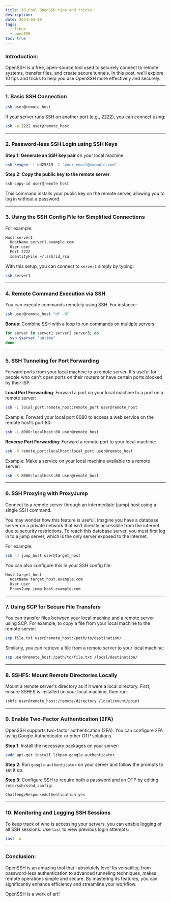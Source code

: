 ```yaml
---
title: 10 Cool OpenSSH tips and tricks
description: 
date: 2024-04-10
tags:
  - linux
  - openSSH
toc: true
---
```

### Introduction:
OpenSSH is a free, open-source tool used to securely connect to remote systems, transfer files, and create secure tunnels. In this post, we'll explore 10 tips and tricks to help you use OpenSSH more effectively and securely.

---

### 1. **Basic SSH Connection**

```bash
ssh user@remote_host
```
If your server runs SSH on another port (e.g., 2222), you can connect using:

```bash
ssh -p 2222 user@remote_host
```

---

### 2. **Password-less SSH Login using SSH Keys**

**Step 1: Generate an SSH key pair** on your local machine:
  ```bash
  ssh-keygen -t ed25519 -C "your_email@example.com"
  ```
**Step 2: Copy the public key to the remote server**:
  ```bash
  ssh-copy-id user@remote_host
  ```
  This command installs your public key on the remote server, allowing you to log in without a password.

---

### 3. **Using the SSH Config File for Simplified Connections**

For example:
```bash
Host server1
  HostName server1.example.com
  User user
  Port 2222
  IdentityFile ~/.ssh/id_rsa
```

With this setup, you can connect to `server1` simply by typing:
```bash
ssh server1
```

---

### 4. **Remote Command Execution via SSH**
You can execute commands remotely using SSH. For instance:

```bash
ssh user@remote_host "df -h"
```

**Bonus**: Combine SSH with a loop to run commands on multiple servers:
```bash
for server in server1 server2 server3; do
  ssh $server "uptime"
done
```

---

### 5. **SSH Tunneling for Port Forwarding**
Forward ports from your local machine to a remote server. It's useful for people who can't open ports on their routers or have certain ports blocked by their ISP.

**Local Port Forwarding**: Forward a port on your local machine to a port on a remote server:
  ```bash
  ssh -L local_port:remote_host:remote_port user@remote_host
  ```

  Example: Forward your local port 8080 to access a web service on the remote host’s port 80:
  ```bash
  ssh -L 8080:localhost:80 user@remote_host
  ```

**Reverse Port Forwarding**: Forward a remote port to your local machine:
  ```bash
  ssh -R remote_port:localhost:local_port user@remote_host
  ```

  Example: Make a service on your local machine available to a remote server:
  ```bash
  ssh -R 8080:localhost:80 user@remote_host
  ```

---

### 6. **SSH Proxying with ProxyJump**
Connect to a remote server through an intermediate (jump) host using a single SSH command. 

You may wonder how this feature is useful. Imagine you have a database server on a private network that isn’t directly accessible from the internet due to security restrictions. To reach this database server, you must first log in to a jump server, which is the only server exposed to the internet.

For example:
```bash
ssh -J jump_host user@target_host
```

You can also configure this in your SSH config file:
```bash
Host target_host
  HostName target_host.example.com
  User user
  ProxyJump jump_host.example.com
```

---

### 7. **Using SCP for Secure File Transfers**
You can transfer files between your local machine and a remote server using SCP. 
For example, to copy a file from your local machine to the remote server:

```bash
scp file.txt user@remote_host:/path/to/destination/
```

Similarly, you can retrieve a file from a remote server to your local machine:

```bash
scp user@remote_host:/path/to/file.txt /local/destination/
```

---

### 8. **SSHFS: Mount Remote Directories Locally**
Mount a remote server's directory as if it were a local directory. First, ensure SSHFS is installed on your local machine, then run:

```bash
sshfs user@remote_host:/remote/directory /local/mount/point
```

---

### 9. **Enable Two-Factor Authentication (2FA)**
OpenSSH supports two-factor authentication (2FA). You can configure 2FA using Google Authenticator or other OTP solutions.

 **Step 1**: Install the necessary packages on your server:
  ```bash
  sudo apt-get install libpam-google-authenticator
  ```

 **Step 2**: Run `google-authenticator` on your server and follow the prompts to set it up.

 **Step 3**: Configure SSH to require both a password and an OTP by editing `/etc/ssh/sshd_config`:
  ```bash
  ChallengeResponseAuthentication yes
  ```

---

### 10. **Monitoring and Logging SSH Sessions**
To keep track of who is accessing your servers, you can enable logging of all SSH sessions. Use `last` to view previous login attempts:

```bash
last -a
```

---

### Conclusion:
OpenSSH is an amazing tool that I absolutely love! Its versatility, from password-less authentication to advanced tunneling techniques, makes remote operations simple and secure. By mastering its features, you can significantly enhance efficiency and streamline your workflow.

OpenSSH is a work of art!
